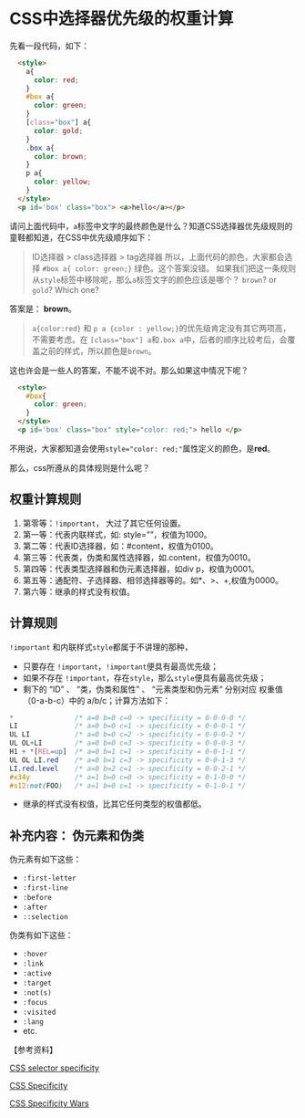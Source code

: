 # CSS中选择器优先级的权重计算

先看一段代码，如下：

``` html
  <style>
    a{
      color: red;
    }
    #box a{
      color: green;
    }
    [class="box"] a{
      color: gold;
    }
    .box a{
      color: brown;
    }
    p a{
      color: yellow;
    }
  </style>
  <p id='box' class="box"> <a>hello</a></p>
```

请问上面代码中，`a`标签中文字的最终颜色是什么？知道CSS选择器优先级规则的童鞋都知道，在CSS中优先级顺序如下：
> ID选择器 > class选择器 > tag选择器
所以，上面代码的颜色，大家都会选择 `#box a{ color: green;}` 绿色。这个答案没错。 如果我们把这一条规则从`style`标签中移除呢，那么`a`标签文字的颜色应该是哪个？ `brown`? or `gold`? Which one? 


答案是： **brown**。

> `a{color:red}` 和 `p a {color : yellow;}`的优先级肯定没有其它两项高，不需要考虑。在 `[class="box"] a`和`.box a`中，后者的顺序比较考后，会覆盖之前的样式，所以颜色是`brown`。

这也许会是一些人的答案，不能不说不对。那么如果这中情况下呢？

```html
  <style>
    #box{
      color: green;
    }
  </style>
  <p id='box' class="box" style="color: red;"> hello </p>
```

不用说，大家都知道会使用`style="color: red;"`属性定义的颜色，是**red**。

那么，css所遵从的具体规则是什么呢？

## 权重计算规则

1. 第零等：`!important`， 大过了其它任何设置。
1. 第一等：代表内联样式，如: style=””，权值为1000。
1. 第二等：代表ID选择器，如：#content，权值为0100。
1. 第三等：代表类，伪类和属性选择器，如.content，权值为0010。
1. 第四等：代表类型选择器和伪元素选择器，如div p，权值为0001。
1. 第五等：通配符、子选择器、相邻选择器等的。如*、>、+,权值为0000。
1. 第六等：继承的样式没有权值。

## 计算规则

`!important` 和内联样式`style`都属于不讲理的那种，

- 只要存在 `!important`，`!important`便具有最高优先级；
- 如果不存在 `!important`，存在`style`，那么`style`便具有最高优先级；
- 剩下的 “ID” 、 “类，伪类和属性” 、 “元素类型和伪元素“ 分别对应 权重值（0-a-b-c）中的 a/b/c；计算方法如下：

```css
*               /* a=0 b=0 c=0 -> specificity = 0-0-0-0 */
LI              /* a=0 b=0 c=1 -> specificity = 0-0-0-1 */
UL LI           /* a=0 b=0 c=2 -> specificity = 0-0-0-2 */
UL OL+LI        /* a=0 b=0 c=3 -> specificity = 0-0-0-3 */
H1 + *[REL=up]  /* a=0 b=1 c=1 -> specificity = 0-0-1-1 */
UL OL LI.red    /* a=0 b=1 c=3 -> specificity = 0-0-1-3 */
LI.red.level    /* a=0 b=2 c=1 -> specificity = 0-0-2-1 */
#x34y           /* a=1 b=0 c=0 -> specificity = 0-1-0-0 */
#s12:not(FOO)   /* a=1 b=0 c=1 -> specificity = 0-1-0-1 */
```
- 继承的样式没有权值，比其它任何类型的权值都低。


## 补充内容： 伪元素和伪类

伪元素有如下这些：

- `:first-letter`
- `:first-line`
- `:before`
- `:after`
- `::selection`

伪类有如下这些：

- `:hover`
- `:link`
- `:active`
- `:target`
- `:not(s)`
- `:focus`
- `:visited`
- `:lang`
- etc.


【参考资料】

[CSS selector specificity](https://www.w3.org/TR/selectors-3/#specificity)

[CSS Specificity](http://www.standardista.com/css3/css-specificity/)

[CSS Specificity Wars](https://stuffandnonsense.co.uk/archives/css_specificity_wars.html)